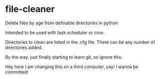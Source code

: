 file-cleaner
============

Delete files by age from definable directories in python

Intended to be used with task scheduler or cron.

Directories to clean are listed in the .cfg file. There can be any number of directories added.

By the way, just finally starting to learn git, so ignore this.

Hey here I am changing this on a third computer, yay! I wanna be committed!
